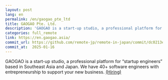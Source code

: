 ```yaml
---
layout: post
lang: en
permalink: /en/gaogao_pte_ltd
title: GAOGAO Pte. Ltd.
description: 'GAOGAO is a start-up studio, a professional platform for “startup engineers” based in Southeast Asia and Japan. We have 40+ software engineers with entrepreneurship to support your new business. (Hiring)'
categories: full_remote
link: https://en.gaogao.asia/
commit_url: https://github.com/remote-jp/remote-in-japan/commit/dc0213e5d3bf547e1dd7b4da3b612a689016ef3e
commit_at:  2025-01-16
---
```


<p>GAOGAO is a start-up studio, a professional platform for “startup engineers” based in Southeast Asia and Japan. We have 40+ software engineers with entrepreneurship to support your new business. <a href="https://www.linkedin.com/company/gaogao">(Hiring)</a></p>
